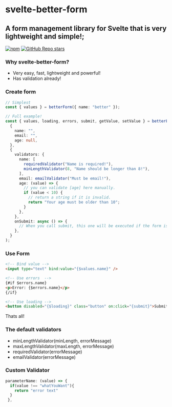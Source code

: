 # svelte-better-form

## A form management library for Svelte that is very lightweight and simple!;

[![npm](https://img.shields.io/npm/v/svelte-better-form?color=F53B02)](https://www.npmjs.com/package/svelte-better-form)
[![GitHub Repo stars](https://img.shields.io/github/stars/ragokan/svelte-better-form?label=github%20stars)](https://github.com/ragokan/svelte-better-form)

### Why svelte-better-form?

- Very easy, fast, lightweight and powerful!
- Has validation already!

### Create form

```ts
// Simplest
const { values } = betterForm({ name: "better" });

// Full example!
const { values, loading, errors, submit, getValue, setValue } = betterForm(
  {
    name: "",
    email: "",
    age: null,
  },
  {
    validators: {
      name: [
        requiredValidator("Name is required!"),
        minLengthValidator(8, "Name should be longer than 8!"),
      ],
      email: emailValidator("Must be email!"),
      age: (value) => {
        // you can validate [age] here manually.
        if (value < 10) {
          // return a string if it is invalid.
          return "Your age must be older than 10";
        }
      },
    },
    onSubmit: async () => {
      // When you call submit, this one will be executed if the form is valid.
    },
  }
);
```

### Use Form

```html
<!-- Bind value -->
<input type="text" bind:value="{$values.name}" />

<!-- Use errors  -->
{#if $errors.name}
<p>Error: {$errors.name}</p>
{/if}

<!-- Use loading -->
<button disabled="{$loading}" class="button" on:click="{submit}">Submit</button>
```

Thats all!

### The default validators

- minLengthValidator(minLength, errorMessage)
- maxLengthValidator(maxLength, errorMessage)
- requiredValidator(errorMessage)
- emailValidator(errorMessage)

### Custom Validator

```ts
parameterName: (value) => {
  if(value !== "whatYouWant"){
    return "error text"
  }
 },
```
